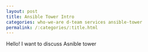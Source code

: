 ```yaml
---
layout: post
title: Ansible Tower Intro
categories: who-we-are d-team services ansible-tower
permalink: /:categories/:title.html
---
```

Hello! I want to discuss Asnible tower
